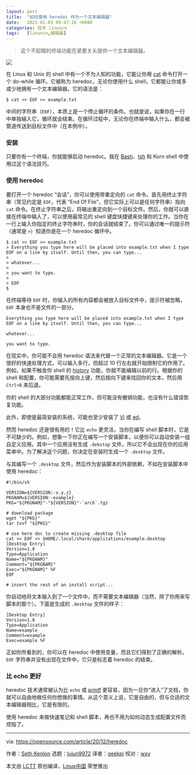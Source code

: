 ```yaml
---
layout: post
title:	"如何使用 heredoc 作为一个文本编辑器"
date:	2021-01-03 09:47:26 +0800 
categories:	技术 linuxcn 
tags:	[linuxcn,编辑器]
---
```




> 
> 这个不起眼的终端功能在紧要关头提供一个文本编辑器。
> 
> 
> 


![](/Asserts/Images//attachment/album/202101/03/094710uucu3150at905t15.jpg)


在 Linux 和 Unix 的 shell 中有一个不为人知的功能，它能让你用 [cat](https://opensource.com/article/19/2/getting-started-cat-command) 命令打开一个 do-while 循环。它被称为 heredoc，无论你使用什么 shell，它都能让你或多或少地拥有一个文本编辑器。它的语法是：



```
$ cat << EOF >> example.txt

```

中间的字符串（`EOF`），本质上是一个停止循环的条件。也就是说，如果你在一行中单独输入它，循环就会结束。在循环过程中，无论你在终端中输入什么，都会被管道传送到目标文件中（在本例中）。


### 安装


只要你有一个终端，你就能够启动 heredoc。我在 [Bash](https://opensource.com/article/20/4/bash-sysadmins-ebook)、[tsh](https://opensource.com/article/20/8/tcsh) 和 Korn shell 中使用过这个语法技巧。


### 使用 heredoc


要打开一个 heredoc “会话”，你可以使用带重定向的 `cat` 命令。首先用终止字符串（常见约定是 `EOF`，代表 “End Of File”，但它实际上可以是任何字符串）指向 `cat` 命令。在终止字符串之后，将输出重定向到一个目标文件。然后，你就可以直接在终端中输入了，可以使用最常见的 shell 键盘快捷键来处理你的工作。当你在一行上输入你指定的终止字符串时，你的会话就结束了。你可以通过唯一的提示符（通常是 `>`）知道你是在一个 heredoc 循环中。



```
$ cat << EOF >> example.txt
> Everything you type here will be placed into example.txt when I type EOF on a line by itself. Until then, you can type...
>
> whatever...
>
> you want to type.
>
> EOF
$  

```

在终端等待 `EOF` 时，你输入的所有内容都会被放入目标文件中，提示符被忽略，`EOF` 本身也不是文件的一部分。



```
Everything you type here will be placed into example.txt when I type EOF on a line by itself. Until then, you can type...

whatever...

you want to type.

```

在现实中，你可能不会用 heredoc 语法来代替一个正常的文本编辑器。它是一个很好的快速处理方式，可以输入多行，但超过 10 行左右就开始限制它的作用了。例如，如果不触发你 shell 的 [history](https://opensource.com/article/20/6/bash-history-commands) 功能，你就不能编辑以前的行。根据你的 shell 和配置，你可能需要先按向上键，然后按向下键来找回你的文本，然后用 `Ctrl+B` 来后退。


你的 shell 的大部分功能都能正常工作，但可能没有撤销功能，也没有什么错误恢复功能。


此外，即使是最简安装的系统，可能也至少安装了 [Vi](https://opensource.com/article/19/3/getting-started-vim) 或 [ed](https://opensource.com/article/20/12/gnu-ed)。


然而 heredoc 还是很有用的！它比 `echo` 更灵活，当你在编写 shell 脚本时，它是不可缺少的。例如，想象一下你正在编写一个安装脚本，以便你可以自动安装一组自定义应用。其中一个应用没有生成 `.dekstop` 文件，所以它不会出现在你的应用菜单中。为了解决这个问题，你决定在安装时生成一个 `.desktop` 文件。


与其编写一个 `.desktop` 文件，然后作为安装脚本的外部依赖，不如在安装脚本中使用 heredoc：



```
#!/bin/sh

VERSION=${VERSION:-x.y.z}
PKGNAM=${VERSION:-example}
PKG="${PKGNAM}"-"${VERSION}"-`arch`.tgz

# download package
wget "${PKG}"
tar txvf "${PKG}"

# use here doc to create missing .desktop file
cat << EOF >> $HOME/.local/share/applications/example.desktop
[Desktop Entry]
Version=1.0
Type=Application
Name="${PKGNAM}"
Comment="${PKGNAM}"
Exec="${PKGNAM}" %F
EOF

# insert the rest of an install script...

```

你自动地将文本输入到了一个文件中，而不需要文本编辑器（当然，除了你用来写脚本的那个）。下面是生成的 `.desktop` 文件的样子：



```
[Desktop Entry]
Version=1.0
Type=Application
Name=example
Comment=example
Exec=example %F

```

正如你所看到的，你可以在 heredoc 中使用变量，而且它们得到了正确的解析。`EOF` 字符串并没有出现在文件中，它只是标志着 heredoc 的结束。


### 比 echo 更好


heredoc 技术通常被认为比 `echo` 或 [printf](https://opensource.com/article/20/8/printf) 更容易，因为一旦你“进入”了文档，你就可以自由地做任何你想做的事情。从这个意义上说，它是自由的，但与合适的文本编辑器相比，它是有限的。


使用 heredoc 来做快速笔记和 shell 脚本，再也不用为如何动态生成配置文件而烦恼了。




---


via: <https://opensource.com/article/20/12/heredoc>


作者：[Seth Kenlon](https://opensource.com/users/seth) 选题：[lujun9972](https://github.com/lujun9972) 译者：[geekpi](https://github.com/geekpi) 校对：[wxy](https://github.com/wxy)


本文由 [LCTT](https://github.com/LCTT/TranslateProject) 原创编译，[Linux中国](https://linux.cn/) 荣誉推出
